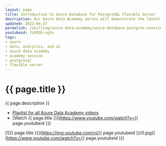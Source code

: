 ```yaml
---
layout: page
title: Introduction to Azure Database for PostgreSQL Flexible Server
description: Our Azure Data Academy series will demonstrate the latest data-centric technologies on Microsoft Azure. In this session, Gennady Kostinsky introduces Azure Database for PostgreSQL, a fully managed PaaS service allowing you to focus on application innovation, not database management. The Flexible Server architecture provides single-zone or zone-redundant high availability to suit application needs.
updated: 2022-04-27
permalink: /skilling/azure-data-academy/azure-database-postgres-overview
youtubeid: fzVROh-xgto
tags: 
- azure
- data, analytics, and ai
- azure data academy
- academy session
- postgresql
- flexible server
---
```


# {{ page.title }}

{{ page.description }}

* [Playlist for all Azure Data Academy videos](https://www.youtube.com/playlist?list=PLz7jPMmpNrjlOS4hbINKqLVBafb5yD5Rm)
* [Watch {{ page.title }}](https://www.youtube.com/watch?v={{ page.youtubeid }})

[![{{ page.title }}](https://img.youtube.com/vi/{{ page.youtubeid }}/0.jpg)](https://www.youtube.com/watch?v={{ page.youtubeid }})
